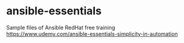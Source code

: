 # ansible-essentials
Sample files of Ansible RedHat free training https://www.udemy.com/ansible-essentials-simplicity-in-automation 
